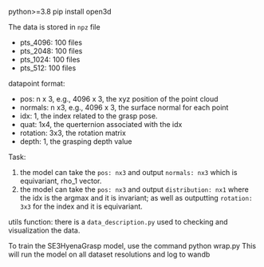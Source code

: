 python>=3.8
pip install open3d


The data is stored in `npz` file

- pts_4096: 100 files
- pts_2048: 100 files
- pts_1024: 100 files
- pts_512: 100 files

datapoint format:
- pos: n x 3, e.g., 4096 x 3, the xyz position of the point cloud
- normals: n x3, e.g., 4096 x 3, the surface normal for each point
- idx: 1, the index related to the grasp pose.
- quat: 1x4, the querternion associated with the idx
- rotation: 3x3, the rotation matrix
- depth: 1, the grasping depth value

Task:
1. the model can take the `pos: nx3` and output `normals: nx3` which is equivariant, rho_1 vector.
2. the model can take the `pos: nx3` and output `distribution: nx1` where the idx is the argmax and it is invariant; as well as outputting `rotation: 3x3` for the index and it is equivariant.

utils function:
there is a `data_description.py` used to checking and visualization the data.


To train the SE3HyenaGrasp model, use the command
python wrap.py
This will run the model on all dataset resolutions and log to wandb